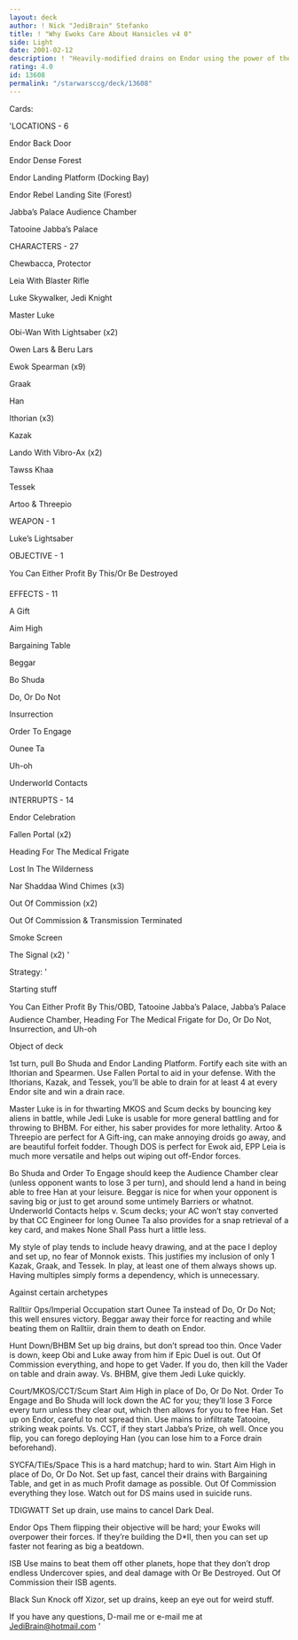 ```yaml
---
layout: deck
author: ! Nick "JediBrain" Stefanko
title: ! "Why Ewoks Care About Hansicles v4 0"
side: Light
date: 2001-02-12
description: ! "Heavily-modified drains on Endor using the power of the Ewoks to protect them.  Heavy mains to quash off-Endor movements, and to maximize Or Be Destroyed damage."
rating: 4.0
id: 13608
permalink: "/starwarsccg/deck/13608"
---
```

Cards: 

'LOCATIONS - 6

Endor Back Door

Endor Dense Forest

Endor Landing Platform (Docking Bay)

Endor Rebel Landing Site (Forest)

Jabba’s Palace Audience Chamber

Tatooine Jabba’s Palace


CHARACTERS - 27

Chewbacca, Protector

Leia With Blaster Rifle

Luke Skywalker, Jedi Knight

Master Luke

Obi-Wan With Lightsaber (x2)

Owen Lars & Beru Lars

Ewok Spearman (x9)

Graak

Han

Ithorian (x3)

Kazak

Lando With Vibro-Ax (x2)

Tawss Khaa

Tessek

Artoo & Threepio


WEAPON - 1

Luke’s Lightsaber


OBJECTIVE - 1

You Can Either Profit By This/Or Be Destroyed


EFFECTS - 11

A Gift

Aim High

Bargaining Table

Beggar

Bo Shuda

Do, Or Do Not

Insurrection

Order To Engage

Ounee Ta

Uh-oh

Underworld Contacts


INTERRUPTS - 14

Endor Celebration

Fallen Portal (x2)

Heading For The Medical Frigate

Lost In The Wilderness

Nar Shaddaa Wind Chimes (x3)

Out Of Commission (x2)

Out Of Commission & Transmission Terminated

Smoke Screen

The Signal (x2) '

Strategy: '

Starting stuff

You Can Either Profit By This/OBD, Tatooine Jabba’s Palace, Jabba’s Palace Audience Chamber, Heading For The Medical Frigate for Do, Or Do Not, Insurrection, and Uh-oh


Object of deck

1st turn, pull Bo Shuda and Endor Landing Platform.  Fortify each site with an Ithorian and Spearmen.  Use Fallen Portal to aid in your defense.  With the Ithorians, Kazak, and Tessek, you’ll be able to drain for at least 4 at every Endor site and win a drain race.

Master Luke is in for thwarting MKOS and Scum decks by bouncing key aliens in battle, while Jedi Luke is usable for more general battling and for throwing to BHBM.  For either, his saber provides for more lethality.  Artoo & Threepio are perfect for A Gift-ing, can make annoying droids go away, and are beautiful forfeit fodder.  Though DOS is perfect for Ewok aid, EPP Leia is much more versatile and helps out wiping out off-Endor forces.

Bo Shuda and Order To Engage should keep the Audience Chamber clear (unless opponent wants to lose 3 per turn), and should lend a hand in being able to free Han at your leisure.  Beggar is nice for when your opponent is saving big or just to get around some untimely Barriers or whatnot. Underworld Contacts helps v. Scum decks; your AC won’t stay converted by that CC Engineer for long  Ounee Ta also provides for a snap retrieval of a key card, and makes None Shall Pass hurt a little less.

My style of play tends to include heavy drawing, and at the pace I deploy and set up, no fear of Monnok exists.  This justifies my inclusion of only 1 Kazak, Graak, and Tessek.  In play, at least one of them always shows up.  Having multiples simply forms a dependency, which is unnecessary.


Against certain archetypes

Ralltiir Ops/Imperial Occupation start Ounee Ta instead of Do, Or Do Not; this well ensures victory.  Beggar away their force for reacting and while beating them on Ralltiir, drain them to death on Endor.

Hunt Down/BHBM Set up big drains, but don’t spread too thin.  Once Vader is down, keep Obi and Luke away from him if Epic Duel is out.  Out Of Commission everything, and hope to get Vader.  If you do, then kill the Vader on table and drain away.  Vs. BHBM, give them Jedi Luke quickly.

Court/MKOS/CCT/Scum Start Aim High in place of Do, Or Do Not.  Order To Engage and Bo Shuda will lock down the AC for you; they’ll lose 3 Force every turn unless they clear out, which then allows for you to free Han.  Set up on Endor, careful to not spread thin.  Use mains to infiltrate Tatooine, striking weak points. Vs. CCT, if they start Jabba’s Prize, oh well.  Once you flip, you can forego deploying Han (you can lose him to a Force drain beforehand).

SYCFA/TIEs/Space This is a hard matchup; hard to win.  Start Aim High in place of Do, Or Do Not.  Set up fast, cancel their drains with Bargaining Table, and get in as much Profit damage as possible.  Out Of Commission everything they lose.  Watch out for DS mains used in suicide runs.

TDIGWATT Set up drain, use mains to cancel Dark Deal.

Endor Ops Them flipping their objective will be hard; your Ewoks will overpower their forces.  If they’re building the D*II, then you can set up faster not fearing as big a beatdown.

ISB Use mains to beat them off other planets, hope that they don’t drop endless Undercover spies, and deal damage with Or Be Destroyed.  Out Of Commission their ISB agents.

Black Sun Knock off Xizor, set up drains, keep an eye out for weird stuff.


If you have any questions, D-mail me or e-mail me at JediBrain@hotmail.com '
